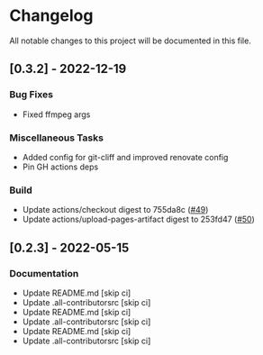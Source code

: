 # Changelog

All notable changes to this project will be documented in this file.

## [0.3.2] - 2022-12-19

### Bug Fixes

- Fixed ffmpeg args

### Miscellaneous Tasks

- Added config for git-cliff and improved renovate config
- Pin GH actions deps

### Build

- Update actions/checkout digest to 755da8c ([#49](https://github.com/orhun/git-cliff/issues/49))
- Update actions/upload-pages-artifact digest to 253fd47 ([#50](https://github.com/orhun/git-cliff/issues/50))

## [0.2.3] - 2022-05-15

### Documentation

- Update README.md [skip ci]
- Update .all-contributorsrc [skip ci]
- Update README.md [skip ci]
- Update .all-contributorsrc [skip ci]
- Update README.md [skip ci]
- Update .all-contributorsrc [skip ci]

<!-- generated by git-cliff -->
